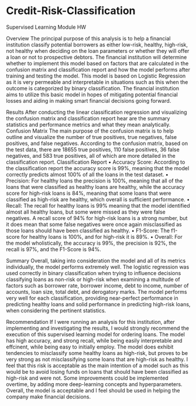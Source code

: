 # Credit-Risk-Classification
Supervised Learning Module HW

Overview 
The principal purpose of this analysis is to help a financial institution classify potential borrowers as either low-risk, healthy, high-risk, not healthy when deciding on the loan parameters or whether they will offer a loan or not to prospective debtors. The financial institution will determine whether to implement this model based on factors that are calculated in the confusion matrix and classification report and how the model performs after training and testing the model. This model is based on Logistic Regression as it is very permeable and interpretable in situations such as this when the outcome is categorized by binary classification. The financial institution aims to utilize this basic model in hopes of mitigating potential financial losses and aiding in making smart financial decisions going forward. 

Results 
After conducting the linear classification regression and visualizing the confusion matrix and classification report hear are the summary statistics and performance metrics and what they mean analytically. 
Confusion Matrix
The main purpose of the confusion matrix is to help outline and visualize the number of true positives, true negatives, false positives, and false negatives. According to the confusion matrix, based on the test data, there are 18655 true positives, 110 false positives, 36 false negatives, and 583 true positives, all of which are more detailed in the classification report. 
Classification Report
•	Accuracy Score: According to the classification report the accuracy score is 99%, meaning that the model correctly predicts almost 100% of all the loans in the test dataset. 
•	Precision: For healthy loans the precision is 100%, meaning that all of the loans that were classified as healthy loans are healthy, while the accuracy score for high-risk loans is 84%, meaning that some loans that were classified as high-risk are healthy, which overall is sufficient performance. 
•	Recall: The recall for healthy loans is 99% meaning that the model identified almost all healthy loans, but some were missed as they were false negatives. A recall score of 94% for high-risk loans is a strong number, but it does mean that some false negatives were once again misclassified as those loans should have been classified as healthy. 
•	F1-Score: The f1-score for healthy loans is 100%, and for high-risk it is 89%. 
•	Overall: For the model wholistically,  the accuracy is 99%, the precision is 92%, the recall is 97%, and the F1-Score is 94%. 

Summary
Overall, taking into consideration the model and all of its metrics individually, the model performs extremely well. The logistic regression was used correctly in binary classification when trying to influence decisions classifying loans as non-risk or high-risk when examining a multitude of factors such as borrower rate, borrower income, debt to income, number of accounts, loan size, total debt, and derogatory marks. The model performs very well for each classification, providing near-perfect performance in predicting healthy loans and solid performance in predicting high-risk loans, when considering the pertinent statistics.

Recommendation
If I were running an analysis for this institution, after implementing and investigating the results, I would strongly recommend the execution of this supervised learning model for ordering loans. The model has high accuracy, and strong recall, while being easily interpretable and effcinent, while being easy to initially employ. The model does exhibit tendencies to misclassify some healthy loans as high-risk, but proves to be very strong as not misclassifying some loans that are high-risk as healthy. I feel that this risk is acceptable as the main intention of a model such as this would be to avoid losing funds on loans that should have been classified as high-risk and were not. Some improvements could be implemented overtime, by adding more deep-learning concepts and hyperparameters. Overall, the model is acceptable and I feel should be used in helping the company make financial decisions. 
